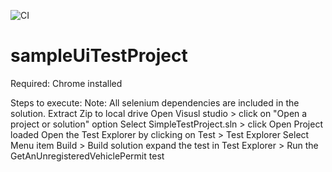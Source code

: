 ![CI](https://github.com/johan-escobar/sampleUiTestProject/workflows/CI/badge.svg)
# sampleUiTestProject

Required:
Chrome installed

Steps to execute:
Note: All selenium dependencies are included in the solution.
Extract Zip to local drive
Open Visusl studio > click on "Open a project or solution" option
Select SimpleTestProject.sln > click Open
Project loaded
Open the Test Explorer by clicking on Test > Test Explorer
Select Menu item Build > Build solution
expand the test in Test Explorer > Run the GetAnUnregisteredVehiclePermit test

